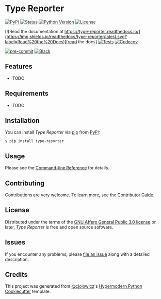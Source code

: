 # Type Reporter

[![PyPI](https://img.shields.io/pypi/v/type-reporter.svg)][pypi_]
[![Status](https://img.shields.io/pypi/status/type-reporter.svg)][status]
[![Python Version](https://img.shields.io/pypi/pyversions/type-reporter)][python version]
[![License](https://img.shields.io/pypi/l/type-reporter)][license]

[![Read the documentation at https://type-reporter.readthedocs.io/](https://img.shields.io/readthedocs/type-reporter/latest.svg?label=Read%20the%20Docs)][read the docs]
[![Tests](https://github.com/bernhardkaindl/type-reporter/workflows/Tests/badge.svg)][tests]
[![Codecov](https://codecov.io/gh/bernhardkaindl/type-reporter/branch/main/graph/badge.svg)][codecov]

[![pre-commit](https://img.shields.io/badge/pre--commit-enabled-brightgreen?logo=pre-commit&logoColor=white)][pre-commit]
[![Black](https://img.shields.io/badge/code%20style-black-000000.svg)][black]

[pypi_]: https://pypi.org/project/type-reporter/
[status]: https://pypi.org/project/type-reporter/
[python version]: https://pypi.org/project/type-reporter
[read the docs]: https://type-reporter.readthedocs.io/
[tests]: https://github.com/bernhardkaindl/type-reporter/actions?workflow=Tests
[codecov]: https://app.codecov.io/gh/bernhardkaindl/type-reporter
[pre-commit]: https://github.com/pre-commit/pre-commit
[black]: https://github.com/psf/black

## Features

- TODO

## Requirements

- TODO

## Installation

You can install _Type Reporter_ via [pip] from [PyPI]:

```console
$ pip install type-reporter
```

## Usage

Please see the [Command-line Reference] for details.

## Contributing

Contributions are very welcome.
To learn more, see the [Contributor Guide].

## License

Distributed under the terms of the [GNU Affero General Public 3.0 license][license] or later,
_Type Reporter_ is free and open source software.

## Issues

If you encounter any problems,
please [file an issue] along with a detailed description.

## Credits

This project was generated from [@cjolowicz]'s [Hypermodern Python Cookiecutter] template.

[@cjolowicz]: https://github.com/cjolowicz
[pypi]: https://pypi.org/
[hypermodern python cookiecutter]: https://github.com/cjolowicz/cookiecutter-hypermodern-python
[file an issue]: https://github.com/bernhardkaindl/type-reporter/issues
[pip]: https://pip.pypa.io/

<!-- github-only -->

[license]: https://github.com/bernhardkaindl/type-reporter/blob/main/AGPL-3.0.md
[contributor guide]: https://github.com/bernhardkaindl/type-reporter/blob/main/CONTRIBUTING.md
[command-line reference]: https://type-reporter.readthedocs.io/en/latest/usage.html
